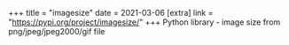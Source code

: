 +++
title = "imagesize"
date = 2021-03-06
[extra]
link = "https://pypi.org/project/imagesize/"
+++
Python library - image size from png/jpeg/jpeg2000/gif file

